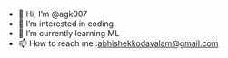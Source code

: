 - 👋 Hi, I’m @agk007
- 👀 I’m interested in coding
- 🌱 I’m currently learning ML
- 📫 How to reach me :abhishekkodavalam@gmail.com


<!---
agk007/agk007 is a ✨ special ✨ repository because its `README.md` (this file) appears on your GitHub profile.
You can click the Preview link to take a look at your changes.
--->
